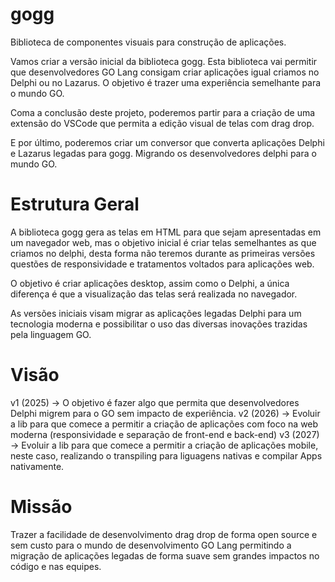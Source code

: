 # gogg
Biblioteca de componentes visuais para construção de aplicações.

Vamos criar a versão inicial da biblioteca gogg. Esta biblioteca vai permitir que desenvolvedores GO Lang consigam criar aplicações igual criamos no Delphi ou no Lazarus. O objetivo é trazer uma experiência semelhante para o mundo GO.

Coma a conclusão deste projeto, poderemos partir para a criação de uma extensão do VSCode que permita a edição visual de telas com drag drop.

E por último, poderemos criar um conversor que converta aplicações Delphi e Lazarus legadas para gogg. Migrando os desenvolvedores delphi para o mundo GO.

# Estrutura Geral

A biblioteca gogg gera as telas em HTML para que sejam apresentadas em um navegador web, mas o objetivo inicial é criar telas semelhantes as que criamos no delphi, desta forma não teremos durante as primeiras versões questões de responsividade e tratamentos voltados para aplicações web.

O objetivo é criar aplicações desktop, assim como o Delphi, a única diferença é que a visualização das telas será realizada no navegador.

As versões iniciais visam migrar as aplicações legadas Delphi para um tecnologia moderna e possibilitar o uso das diversas inovações trazidas pela linguagem GO.

# Visão

v1 (2025) -> O objetivo é fazer algo que permita que desenvolvedores Delphi migrem para o GO sem impacto de experiência.
v2 (2026) -> Evoluir a lib para que comece a permitir a criação de aplicações com foco na web moderna (responsividade e separação de front-end e back-end)
v3 (2027) -> Evoluir a lib para que comece a permitir a criação de aplicações mobile, neste caso, realizando o transpiling para liguagens nativas e compilar Apps nativamente.

# Missão

Trazer a facilidade de desenvolvimento drag drop de forma open source e sem custo para o mundo de desenvolvimento GO Lang permitindo a migração de aplicações legadas de forma suave sem grandes impactos no código e nas equipes.
